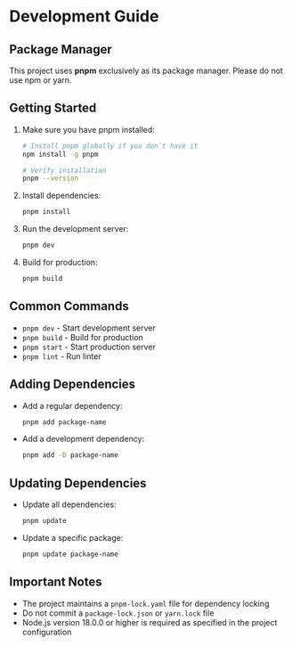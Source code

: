 # Development Guide

## Package Manager

This project uses **pnpm** exclusively as its package manager. Please do not use npm or yarn.

## Getting Started

1. Make sure you have pnpm installed:

   ```bash
   # Install pnpm globally if you don't have it
   npm install -g pnpm
   
   # Verify installation
   pnpm --version
   ```

2. Install dependencies:

   ```bash
   pnpm install
   ```

3. Run the development server:

   ```bash
   pnpm dev
   ```

4. Build for production:

   ```bash
   pnpm build
   ```

## Common Commands

- `pnpm dev` - Start development server
- `pnpm build` - Build for production
- `pnpm start` - Start production server
- `pnpm lint` - Run linter

## Adding Dependencies

- Add a regular dependency:

  ```bash
  pnpm add package-name
  ```

- Add a development dependency:

  ```bash
  pnpm add -D package-name
  ```

## Updating Dependencies

- Update all dependencies:

  ```bash
  pnpm update
  ```

- Update a specific package:

  ```bash
  pnpm update package-name
  ```

## Important Notes

- The project maintains a `pnpm-lock.yaml` file for dependency locking
- Do not commit a `package-lock.json` or `yarn.lock` file
- Node.js version 18.0.0 or higher is required as specified in the project configuration
